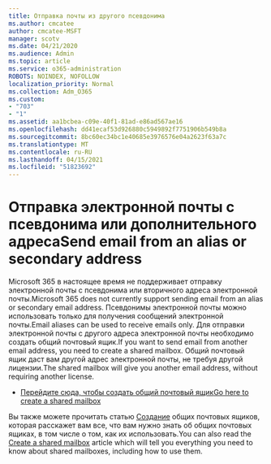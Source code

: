 ```yaml
---
title: Отправка почты из другого псевдонима
ms.author: cmcatee
author: cmcatee-MSFT
manager: scotv
ms.date: 04/21/2020
ms.audience: Admin
ms.topic: article
ms.service: o365-administration
ROBOTS: NOINDEX, NOFOLLOW
localization_priority: Normal
ms.collection: Adm_O365
ms.custom:
- "703"
- "1"
ms.assetid: aa1bcbea-c09e-40f1-81ad-e86ad567ae16
ms.openlocfilehash: dd41ecaf53d926880c5949892f7751906b549b8a
ms.sourcegitcommit: 8bc60ec34bc1e40685e3976576e04a2623f63a7c
ms.translationtype: MT
ms.contentlocale: ru-RU
ms.lasthandoff: 04/15/2021
ms.locfileid: "51823692"
---
```

# <a name="send-email-from-an-alias-or-secondary-address"></a><span data-ttu-id="8aed9-102">Отправка электронной почты с псевдонима или дополнительного адреса</span><span class="sxs-lookup"><span data-stu-id="8aed9-102">Send email from an alias or secondary address</span></span>

<span data-ttu-id="8aed9-103">Microsoft 365 в настоящее время не поддерживает отправку электронной почты с псевдонима или вторичного адреса электронной почты.</span><span class="sxs-lookup"><span data-stu-id="8aed9-103">Microsoft 365 does not currently support sending email from an alias or secondary email address.</span></span> <span data-ttu-id="8aed9-104">Псевдонимы электронной почты можно использовать только для получения сообщений электронной почты.</span><span class="sxs-lookup"><span data-stu-id="8aed9-104">Email aliases can be used to receive emails only.</span></span> <span data-ttu-id="8aed9-105">Для отправки электронной почты с другого адреса электронной почты необходимо создать общий почтовый ящик.</span><span class="sxs-lookup"><span data-stu-id="8aed9-105">If you want to send email from another email address, you need to create a shared mailbox.</span></span> <span data-ttu-id="8aed9-106">Общий почтовый ящик даст вам другой адрес электронной почты, не требуя другой лицензии.</span><span class="sxs-lookup"><span data-stu-id="8aed9-106">The shared mailbox will give you another email address, without requiring another license.</span></span>
  
- [<span data-ttu-id="8aed9-107">Перейдите сюда, чтобы создать общий почтовый ящик</span><span class="sxs-lookup"><span data-stu-id="8aed9-107">Go here to create a shared mailbox</span></span>](https://portal.office.com/AdminPortal/Home#/AssistedGuide/addemailoptions)

<span data-ttu-id="8aed9-108">Вы также можете прочитать статью [Создание](https://docs.microsoft.com/microsoft-365/admin/email/create-a-shared-mailbox) общих почтовых ящиков, которая расскажет вам все, что вам нужно знать об общих почтовых ящиках, в том числе о том, как их использовать.</span><span class="sxs-lookup"><span data-stu-id="8aed9-108">You can also read the [Create a shared mailbox](https://docs.microsoft.com/microsoft-365/admin/email/create-a-shared-mailbox) article which will tell you everything you need to know about shared mailboxes, including how to use them.</span></span>